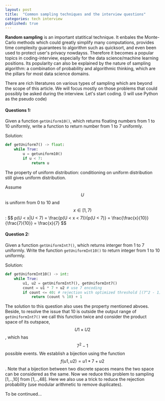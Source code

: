 ```yaml
---
layout: post
title:  "Common sampling techniques and the interview questions"
categories: tech interview
published: true
---
```


__Random sampling__ is an important statitical technique. It enbales the Monte-Carlo methods which could greatly simplify many computations, provides time complexity guarantees to algorithm such as quicksort, and even been used to protect user's privacy nowdayss. Therefore it becomes a popular topics in coding-interview, especially for the data science/machine learning positions. Its popularity can also be explained by the nature of sampling algorithm: a combination of probability and algorithmic thinking, which are the pillars for most data science domains.

There are rich literatures on various types of sampling which are beyond the scope of this article. We will focus mostly on those problems that could possibly be asked during the interview. Let's start coding. (I will use Python as the pseudo code)

#### Questions 1:

Given a function `getUniform10()`, which returns floating numbers from 1 to 10 uniformly, write a function to return number from 1 to 7 uniformly.

Solution:
```python
def getUniform7() -> float:
    while True:
        u = getuniform10()
        if u < 7:
            return u
```

The property of uniform distribution: conditioning on uniform distribution still gives uniform distribution. 

Assume $$U$$ is uniform from 0 to 10 and $$x \in [1, 7) $$:
\$$
p(U < x|U < 7) = \frac{p(U < x < 7)}{p(U < 7)} = \frac{\frac{x}{10}}{\frac{7}{10}} = \frac{x}{7}
$$

#### Question 2:

Given a function `getUniformInt7()`, which returns interger from 1 to 7 uniformly. Write the function `getUniformInt10()` to return integer from 1 to 10 uniformly.

Solution:
```python
def getUniformInt10() -> int:
    while True:
        u1, u2 = getUniformInt7(), getUniformInt7()
        count = u1 * 7 + u2 # use 7 encoding 
        if count <= 40: # rejection with optimized threshold [(7^2 - 1) // 10] * 10
            return (count % 10) + 1

```

The solution to this question also uses the property mentioned abvoes. Beside, to resolve the issue that 10 is outside the output range of `getUniformInt7()` we call this function twice and consider the product space of its outspace, $$U1 \times U2$$, which has $$7^2 - 1$$ possible events. We establish a bijection using the function $$f(u1, u2) = u1 * 7 + u2$$. Note that a bijection between two discrete spaces means the two space can be considered as the same. Now we reduce this problem to sampling [1,..,10] from [1,..,48]. Here we also use a trick to reduce the rejection probability (use modular arithmetic to remove duplicates). 

To be continued...





